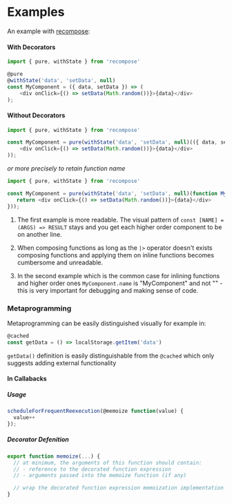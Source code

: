 # Examples 

An example with [recompose](https://github.com/acdlite/recompose):

#### With Decorators
```js
import { pure, withState } from 'recompose'

@pure
@withState('data', 'setData', null)
const MyComponent = ({ data, setData }) => (
    <div onClick={() => setData(Math.random())}>{data}</div>
);
```

#### Without Decorators
```js
import { pure, withState } from 'recompose'

const MyComponent = pure(withState('data', 'setData', null)(({ data, setData }) => (
    <div onClick={() => setData(Math.random())}>{data}</div>
));
```

*or more precisely to retain function name*
```js
import { pure, withState } from 'recompose'

const MyComponent = pure(withState('data', 'setData', null)(function MyComponent ({ data, setData }) {
   return <div onClick={() => setData(Math.random())}>{data}</div>
}));
```

1. The first example is more readable. The visual pattern of `const [NAME] = (ARGS) => RESULT` stays and you get each higher order component to be on another line. 

2. When composing functions as long as the `|>` operator doesn't exists composing functions and applying them on inline functions becomes cumbersome and unreadable.

3. In the second example which is the common case for inlining functions and higher order ones `MyComponent.name` is "MyComponent" and not "" - this is very important for debugging and making sense of code.

### Metaprogramming

Metaprogramming can be easily distinguished visually for example in:

```javascript
@cached
const getData = () => localStorage.getItem('data')
```

`getData()` definition is easily distinguishable from the `@cached` which only suggests adding external functionality

#### In Callabacks

##### Usage

```javascript
scheduleForFrequentReexecution(@memoize function(value) { 
  value++
});
```

##### Decorator Defenition

```javascript
export function memoize(...) {
  // at minimum, the arguments of this function should contain:
  // - reference to the decorated function expression
  // - arguments passed into the memoize function (if any)

  // wrap the decorated function expression memoization implementation and return it
}
```
